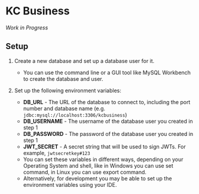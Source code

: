 # KC Business

*Work in Progress*

## Setup

1. Create a new database and set up a database user for it.
    * You can use the command line or a GUI tool like MySQL Workbench to create the database and user.

2. Set up the following environment variables:
    * **DB_URL** - The URL of the database to connect to, including the port number and database name (e.g. `jdbc:mysql://localhost:3306/kcbusiness`)
    * **DB_USERNAME** - The username of the database user you created in step 1
    * **DB_PASSWORD** - The password of the database user you created in step 1
   * **JWT_SECRET** - A secret string that will be used to sign JWTs. For example, `jwtsecretkey#123`
    * You can set these variables in different ways, depending on your Operating System and shell, like in Windows you can use set command, in Linux you can use export command.
    * Alternatively, for development you may be able to set up the environment variables using your IDE.
